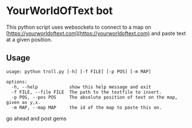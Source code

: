 
# YourWorldOfText bot

This python script uses websockets to connect to a map on [https://yourworldoftext.com](https://yourworldoftext.com) and paste text at a given position.

## Usage

```
usage: python troll.py [-h] [-f FILE] [-p POS] [-m MAP]

options:
  -h, --help            show this help message and exit
  -f FILE, --file FILE  The path to the textfile to insert.
  -p POS, --pos POS     The absolute position of text on the map, given as y,x.
  -m MAP, --map MAP     the id of the map to paste this on.
```

go ahead and post gems
